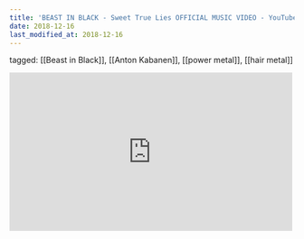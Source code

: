 ```yaml
---
title: 'BEAST IN BLACK - Sweet True Lies OFFICIAL MUSIC VIDEO - YouTube'
date: 2018-12-16
last_modified_at: 2018-12-16
---
```

tagged: [[Beast in Black]], [[Anton Kabanen]], [[power metal]], [[hair metal]]
<iframe allow="accelerometer; autoplay; clipboard-write; encrypted-media; gyroscope; picture-in-picture" allowfullscreen="" frameborder="0" height="281" id="youtube_iframe" src="https://www.youtube.com/embed/4waVZXKE0GU?feature=oembed&amp;enablejsapi=1&amp;origin=https://safe.txmblr.com&amp;wmode=opaque" width="500"></iframe>